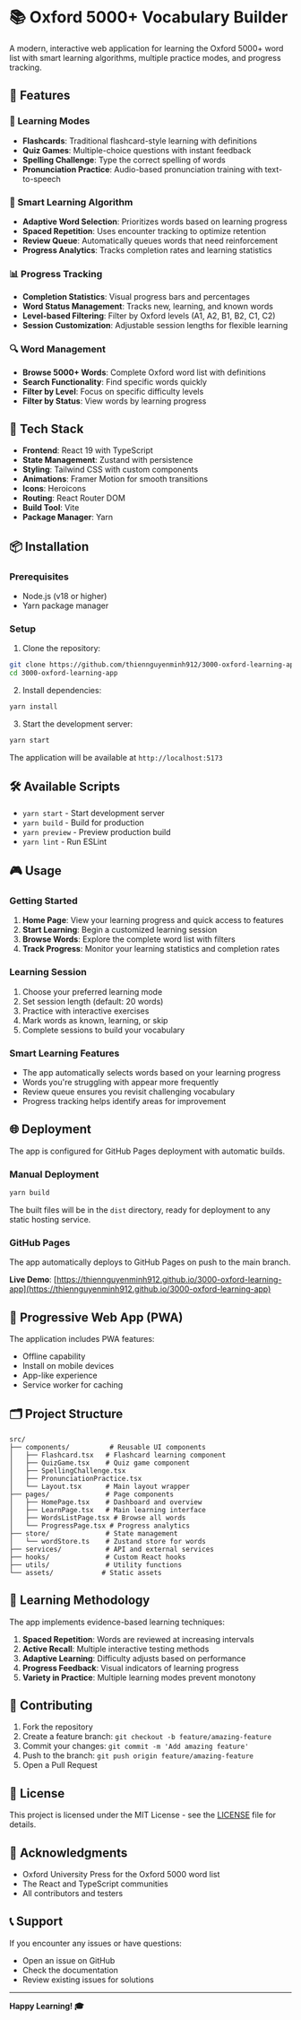 # 📚 Oxford 5000+ Vocabulary Builder

A modern, interactive web application for learning the Oxford 5000+ word list with smart learning algorithms, multiple practice modes, and progress tracking.

## 🌟 Features

### 🎯 Learning Modes
- **Flashcards**: Traditional flashcard-style learning with definitions
- **Quiz Games**: Multiple-choice questions with instant feedback
- **Spelling Challenge**: Type the correct spelling of words
- **Pronunciation Practice**: Audio-based pronunciation training with text-to-speech

### 🧠 Smart Learning Algorithm
- **Adaptive Word Selection**: Prioritizes words based on learning progress
- **Spaced Repetition**: Uses encounter tracking to optimize retention
- **Review Queue**: Automatically queues words that need reinforcement
- **Progress Analytics**: Tracks completion rates and learning statistics

### 📊 Progress Tracking
- **Completion Statistics**: Visual progress bars and percentages
- **Word Status Management**: Tracks new, learning, and known words
- **Level-based Filtering**: Filter by Oxford levels (A1, A2, B1, B2, C1, C2)
- **Session Customization**: Adjustable session lengths for flexible learning

### 🔍 Word Management
- **Browse 5000+ Words**: Complete Oxford word list with definitions
- **Search Functionality**: Find specific words quickly
- **Filter by Level**: Focus on specific difficulty levels
- **Filter by Status**: View words by learning progress

## 🚀 Tech Stack

- **Frontend**: React 19 with TypeScript
- **State Management**: Zustand with persistence
- **Styling**: Tailwind CSS with custom components
- **Animations**: Framer Motion for smooth transitions
- **Icons**: Heroicons
- **Routing**: React Router DOM
- **Build Tool**: Vite
- **Package Manager**: Yarn

## 📦 Installation

### Prerequisites
- Node.js (v18 or higher)
- Yarn package manager

### Setup
1. Clone the repository:
```bash
git clone https://github.com/thiennguyenminh912/3000-oxford-learning-app.git
cd 3000-oxford-learning-app
```

2. Install dependencies:
```bash
yarn install
```

3. Start the development server:
```bash
yarn start
```

The application will be available at `http://localhost:5173`

## 🛠️ Available Scripts

- `yarn start` - Start development server
- `yarn build` - Build for production
- `yarn preview` - Preview production build
- `yarn lint` - Run ESLint

## 🎮 Usage

### Getting Started
1. **Home Page**: View your learning progress and quick access to features
2. **Start Learning**: Begin a customized learning session
3. **Browse Words**: Explore the complete word list with filters
4. **Track Progress**: Monitor your learning statistics and completion rates

### Learning Session
1. Choose your preferred learning mode
2. Set session length (default: 20 words)
3. Practice with interactive exercises
4. Mark words as known, learning, or skip
5. Complete sessions to build your vocabulary

### Smart Learning Features
- The app automatically selects words based on your learning progress
- Words you're struggling with appear more frequently
- Review queue ensures you revisit challenging vocabulary
- Progress tracking helps identify areas for improvement

## 🌐 Deployment

The app is configured for GitHub Pages deployment with automatic builds.

### Manual Deployment
```bash
yarn build
```

The built files will be in the `dist` directory, ready for deployment to any static hosting service.

### GitHub Pages
The app automatically deploys to GitHub Pages on push to the main branch.

**Live Demo**: [https://thiennguyenminh912.github.io/3000-oxford-learning-app](https://thiennguyenminh912.github.io/3000-oxford-learning-app)

## 📱 Progressive Web App (PWA)

The application includes PWA features:
- Offline capability
- Install on mobile devices
- App-like experience
- Service worker for caching

## 🗂️ Project Structure

```
src/
├── components/          # Reusable UI components
│   ├── Flashcard.tsx   # Flashcard learning component
│   ├── QuizGame.tsx    # Quiz game component
│   ├── SpellingChallenge.tsx
│   ├── PronunciationPractice.tsx
│   └── Layout.tsx      # Main layout wrapper
├── pages/              # Page components
│   ├── HomePage.tsx    # Dashboard and overview
│   ├── LearnPage.tsx   # Main learning interface
│   ├── WordsListPage.tsx # Browse all words
│   └── ProgressPage.tsx # Progress analytics
├── store/              # State management
│   └── wordStore.ts    # Zustand store for words
├── services/           # API and external services
├── hooks/              # Custom React hooks
├── utils/              # Utility functions
└── assets/            # Static assets
```

## 🎯 Learning Methodology

The app implements evidence-based learning techniques:

1. **Spaced Repetition**: Words are reviewed at increasing intervals
2. **Active Recall**: Multiple interactive testing methods
3. **Adaptive Learning**: Difficulty adjusts based on performance
4. **Progress Feedback**: Visual indicators of learning progress
5. **Variety in Practice**: Multiple learning modes prevent monotony

## 🤝 Contributing

1. Fork the repository
2. Create a feature branch: `git checkout -b feature/amazing-feature`
3. Commit your changes: `git commit -m 'Add amazing feature'`
4. Push to the branch: `git push origin feature/amazing-feature`
5. Open a Pull Request

## 📄 License

This project is licensed under the MIT License - see the [LICENSE](LICENSE) file for details.

## 🙏 Acknowledgments

- Oxford University Press for the Oxford 5000 word list
- The React and TypeScript communities
- All contributors and testers

## 📞 Support

If you encounter any issues or have questions:
- Open an issue on GitHub
- Check the documentation
- Review existing issues for solutions

---

**Happy Learning! 🎓**
